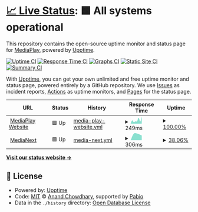 # [📈 Live Status](https://status.mediaplay.linerly.xyz): <!--live status--> **🟩 All systems operational**

This repository contains the open-source uptime monitor and status page for [MediaPlay](https://mediaplay-discord.netlify.app/), powered by [Upptime](https://github.com/upptime/upptime).

[![Uptime CI](https://github.com/MediaPlay-Discord/status/workflows/Uptime%20CI/badge.svg)](https://github.com/MediaPlay-Discord/status/actions?query=workflow%3A%22Uptime+CI%22)
[![Response Time CI](https://github.com/MediaPlay-Discord/status/workflows/Response%20Time%20CI/badge.svg)](https://github.com/MediaPlay-Discord/status/actions?query=workflow%3A%22Response+Time+CI%22)
[![Graphs CI](https://github.com/MediaPlay-Discord/status/workflows/Graphs%20CI/badge.svg)](https://github.com/MediaPlay-Discord/status/actions?query=workflow%3A%22Graphs+CI%22)
[![Static Site CI](https://github.com/MediaPlay-Discord/status/workflows/Static%20Site%20CI/badge.svg)](https://github.com/MediaPlay-Discord/status/actions?query=workflow%3A%22Static+Site+CI%22)
[![Summary CI](https://github.com/MediaPlay-Discord/status/workflows/Summary%20CI/badge.svg)](https://github.com/MediaPlay-Discord/status/actions?query=workflow%3A%22Summary+CI%22)

With [Upptime](https://upptime.js.org), you can get your own unlimited and free uptime monitor and status page, powered entirely by a GitHub repository. We use [Issues](https://github.com/MediaPlay-Discord/status/issues) as incident reports, [Actions](https://github.com/MediaPlay-Discord/status/actions) as uptime monitors, and [Pages](https://status.mediaplay.linerly.xyz) for the status page.

<!--start: status pages-->
<!-- This summary is generated by Upptime (https://github.com/upptime/upptime) -->
<!-- Do not edit this manually, your changes will be overwritten -->
<!-- prettier-ignore -->
| URL | Status | History | Response Time | Uptime |
| --- | ------ | ------- | ------------- | ------ |
| <img alt="" src="https://icons.duckduckgo.com/ip3/mediaplay.linerly.xyz.ico" height="13"> [MediaPlay Website](https://mediaplay.linerly.xyz) | 🟩 Up | [media-play-website.yml](https://github.com/MediaPlay-Discord/status/commits/HEAD/history/media-play-website.yml) | <details><summary><img alt="Response time graph" src="./graphs/media-play-website/response-time-week.png" height="20"> 249ms</summary><br><a href="https://status-mediaplay.linerly.xyz/history/media-play-website"><img alt="Response time 221" src="https://img.shields.io/endpoint?url=https%3A%2F%2Fraw.githubusercontent.com%2FMediaPlay-Discord%2Fstatus%2FHEAD%2Fapi%2Fmedia-play-website%2Fresponse-time.json"></a><br><a href="https://status-mediaplay.linerly.xyz/history/media-play-website"><img alt="24-hour response time 95" src="https://img.shields.io/endpoint?url=https%3A%2F%2Fraw.githubusercontent.com%2FMediaPlay-Discord%2Fstatus%2FHEAD%2Fapi%2Fmedia-play-website%2Fresponse-time-day.json"></a><br><a href="https://status-mediaplay.linerly.xyz/history/media-play-website"><img alt="7-day response time 249" src="https://img.shields.io/endpoint?url=https%3A%2F%2Fraw.githubusercontent.com%2FMediaPlay-Discord%2Fstatus%2FHEAD%2Fapi%2Fmedia-play-website%2Fresponse-time-week.json"></a><br><a href="https://status-mediaplay.linerly.xyz/history/media-play-website"><img alt="30-day response time 237" src="https://img.shields.io/endpoint?url=https%3A%2F%2Fraw.githubusercontent.com%2FMediaPlay-Discord%2Fstatus%2FHEAD%2Fapi%2Fmedia-play-website%2Fresponse-time-month.json"></a><br><a href="https://status-mediaplay.linerly.xyz/history/media-play-website"><img alt="1-year response time 221" src="https://img.shields.io/endpoint?url=https%3A%2F%2Fraw.githubusercontent.com%2FMediaPlay-Discord%2Fstatus%2FHEAD%2Fapi%2Fmedia-play-website%2Fresponse-time-year.json"></a></details> | <details><summary><a href="https://status-mediaplay.linerly.xyz/history/media-play-website">100.00%</a></summary><a href="https://status-mediaplay.linerly.xyz/history/media-play-website"><img alt="All-time uptime 99.97%" src="https://img.shields.io/endpoint?url=https%3A%2F%2Fraw.githubusercontent.com%2FMediaPlay-Discord%2Fstatus%2FHEAD%2Fapi%2Fmedia-play-website%2Fuptime.json"></a><br><a href="https://status-mediaplay.linerly.xyz/history/media-play-website"><img alt="24-hour uptime 100.00%" src="https://img.shields.io/endpoint?url=https%3A%2F%2Fraw.githubusercontent.com%2FMediaPlay-Discord%2Fstatus%2FHEAD%2Fapi%2Fmedia-play-website%2Fuptime-day.json"></a><br><a href="https://status-mediaplay.linerly.xyz/history/media-play-website"><img alt="7-day uptime 100.00%" src="https://img.shields.io/endpoint?url=https%3A%2F%2Fraw.githubusercontent.com%2FMediaPlay-Discord%2Fstatus%2FHEAD%2Fapi%2Fmedia-play-website%2Fuptime-week.json"></a><br><a href="https://status-mediaplay.linerly.xyz/history/media-play-website"><img alt="30-day uptime 100.00%" src="https://img.shields.io/endpoint?url=https%3A%2F%2Fraw.githubusercontent.com%2FMediaPlay-Discord%2Fstatus%2FHEAD%2Fapi%2Fmedia-play-website%2Fuptime-month.json"></a><br><a href="https://status-mediaplay.linerly.xyz/history/media-play-website"><img alt="1-year uptime 99.97%" src="https://img.shields.io/endpoint?url=https%3A%2F%2Fraw.githubusercontent.com%2FMediaPlay-Discord%2Fstatus%2FHEAD%2Fapi%2Fmedia-play-website%2Fuptime-year.json"></a></details>
| <img alt="" src="https://icons.duckduckgo.com/ip3/mn.mediaplay.linerly.xyz.ico" height="13"> [MediaNext](http://mn.mediaplay.linerly.xyz:1709) | 🟩 Up | [media-next.yml](https://github.com/MediaPlay-Discord/status/commits/HEAD/history/media-next.yml) | <details><summary><img alt="Response time graph" src="./graphs/media-next/response-time-week.png" height="20"> 306ms</summary><br><a href="https://status-mediaplay.linerly.xyz/history/media-next"><img alt="Response time 391" src="https://img.shields.io/endpoint?url=https%3A%2F%2Fraw.githubusercontent.com%2FMediaPlay-Discord%2Fstatus%2FHEAD%2Fapi%2Fmedia-next%2Fresponse-time.json"></a><br><a href="https://status-mediaplay.linerly.xyz/history/media-next"><img alt="24-hour response time 252" src="https://img.shields.io/endpoint?url=https%3A%2F%2Fraw.githubusercontent.com%2FMediaPlay-Discord%2Fstatus%2FHEAD%2Fapi%2Fmedia-next%2Fresponse-time-day.json"></a><br><a href="https://status-mediaplay.linerly.xyz/history/media-next"><img alt="7-day response time 306" src="https://img.shields.io/endpoint?url=https%3A%2F%2Fraw.githubusercontent.com%2FMediaPlay-Discord%2Fstatus%2FHEAD%2Fapi%2Fmedia-next%2Fresponse-time-week.json"></a><br><a href="https://status-mediaplay.linerly.xyz/history/media-next"><img alt="30-day response time 359" src="https://img.shields.io/endpoint?url=https%3A%2F%2Fraw.githubusercontent.com%2FMediaPlay-Discord%2Fstatus%2FHEAD%2Fapi%2Fmedia-next%2Fresponse-time-month.json"></a><br><a href="https://status-mediaplay.linerly.xyz/history/media-next"><img alt="1-year response time 391" src="https://img.shields.io/endpoint?url=https%3A%2F%2Fraw.githubusercontent.com%2FMediaPlay-Discord%2Fstatus%2FHEAD%2Fapi%2Fmedia-next%2Fresponse-time-year.json"></a></details> | <details><summary><a href="https://status-mediaplay.linerly.xyz/history/media-next">38.06%</a></summary><a href="https://status-mediaplay.linerly.xyz/history/media-next"><img alt="All-time uptime 61.46%" src="https://img.shields.io/endpoint?url=https%3A%2F%2Fraw.githubusercontent.com%2FMediaPlay-Discord%2Fstatus%2FHEAD%2Fapi%2Fmedia-next%2Fuptime.json"></a><br><a href="https://status-mediaplay.linerly.xyz/history/media-next"><img alt="24-hour uptime 100.00%" src="https://img.shields.io/endpoint?url=https%3A%2F%2Fraw.githubusercontent.com%2FMediaPlay-Discord%2Fstatus%2FHEAD%2Fapi%2Fmedia-next%2Fuptime-day.json"></a><br><a href="https://status-mediaplay.linerly.xyz/history/media-next"><img alt="7-day uptime 38.06%" src="https://img.shields.io/endpoint?url=https%3A%2F%2Fraw.githubusercontent.com%2FMediaPlay-Discord%2Fstatus%2FHEAD%2Fapi%2Fmedia-next%2Fuptime-week.json"></a><br><a href="https://status-mediaplay.linerly.xyz/history/media-next"><img alt="30-day uptime 79.21%" src="https://img.shields.io/endpoint?url=https%3A%2F%2Fraw.githubusercontent.com%2FMediaPlay-Discord%2Fstatus%2FHEAD%2Fapi%2Fmedia-next%2Fuptime-month.json"></a><br><a href="https://status-mediaplay.linerly.xyz/history/media-next"><img alt="1-year uptime 61.46%" src="https://img.shields.io/endpoint?url=https%3A%2F%2Fraw.githubusercontent.com%2FMediaPlay-Discord%2Fstatus%2FHEAD%2Fapi%2Fmedia-next%2Fuptime-year.json"></a></details>

<!--end: status pages-->

[**Visit our status website →**](https://status.mediaplay.linerly.xyz)

## 📄 License

- Powered by: [Upptime](https://github.com/upptime/upptime)
- Code: [MIT](./LICENSE) © [Anand Chowdhary](https://anandchowdhary.com), supported by [Pabio](https://pabio.com)
- Data in the `./history` directory: [Open Database License](https://opendatacommons.org/licenses/odbl/1-0/)
